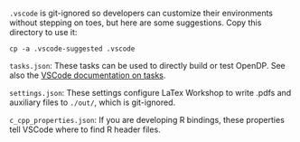 `.vscode` is git-ignored so developers can customize their environments
without stepping on toes, but here are some suggestions.
Copy this directory to use it:
```
cp -a .vscode-suggested .vscode
```

`tasks.json`: These tasks can be used to directly build or test OpenDP.
See also the [VSCode documentation on tasks](https://code.visualstudio.com/docs/editor/tasks).

`settings.json`: These settings configure LaTex Workshop to write .pdfs and auxiliary files to `./out/`, which is git-ignored.

`c_cpp_properties.json`: If you are developing R bindings, these properties tell VSCode where to find R header files.
